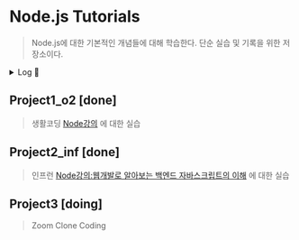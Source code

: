 # Node.js Tutorials

> Node.js에 대한 기본적인 개념들에 대해 학습한다. 단순 실습 및 기록을 위한 저장소이다.

<details>
<summary>Log 📖 </summary>

- 19년 12월 ~ 20년 1/2월 Start : 처음 노드에 대해서 공부를 시작함 💡
- 21년 8월 : Make Node Rest API
- 22년 5월 : 노드만을 위한 공부할 시간을 마련해보자. 백엔드...
- ~~22년 6월 Node A-Z with Ellie : 묵혀둔 강의 드디어 시작, 자 들어보자잉~ 🚀~~ → 이번에도 못함 😓
- 23년 8월부터 Node 복습 + 모두 클린업, 다시 시작! + Learning by Doing
  - [ ] Zoom Clone Coding
  - [ ] Realtime Game
  - [ ] Node CLI 프로그램 (feat. 노드교과서)
  - [ ] 실시간 GIF 채팅방 만들기 (feat. 노드교과서)
  - [ ] SNS 서비스(서버) 만들기 (feat. 노드교과서)
  - [ ] 실시간 경매 사이트 (feat. 노드교과서)
  </details>

## Project1_o2 [done]

> 생활코딩 [Node강의](https://www.opentutorials.org/course/2136) 에 대한 실습

## Project2_inf [done]

> 인프런 [Node강의:웹개발로 알아보는 백엔드 자바스크립트의 이해](https://www.inflearn.com/course/node-js-%EC%9B%B9%EA%B0%9C%EB%B0%9C) 에 대한 실습

## Project3 [doing]

> Zoom Clone Coding
